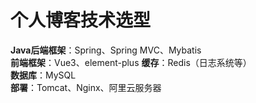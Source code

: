 # 个人博客技术选型
**Java后端框架**：Spring、Spring MVC、Mybatis  
**前端框架**：Vue3、element-plus
**缓存**：Redis（日志系统等）  
**数据库**：MySQL  
**部署**：Tomcat、Nginx、阿里云服务器 